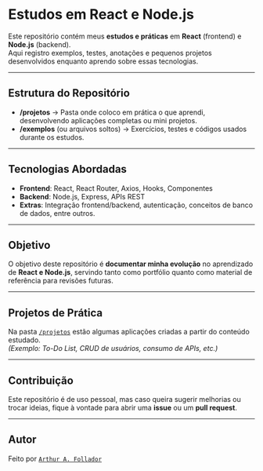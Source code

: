 # Estudos em React e Node.js

Este repositório contém meus **estudos e práticas** em **React** (frontend) e **Node.js** (backend).  
Aqui registro exemplos, testes, anotações e pequenos projetos desenvolvidos enquanto aprendo sobre essas tecnologias.

---

## Estrutura do Repositório
- **/projetos** → Pasta onde coloco em prática o que aprendi, desenvolvendo aplicações completas ou mini projetos.  
- **/exemplos** (ou arquivos soltos) → Exercícios, testes e códigos usados durante os estudos.  

---

## Tecnologias Abordadas
- **Frontend**: React, React Router, Axios, Hooks, Componentes  
- **Backend**: Node.js, Express, APIs REST  
- **Extras**: Integração frontend/backend, autenticação, conceitos de banco de dados, entre outros.  

---

## Objetivo
O objetivo deste repositório é **documentar minha evolução** no aprendizado de **React e Node.js**, servindo tanto como portfólio quanto como material de referência para revisões futuras.  

---

## Projetos de Prática
Na pasta [`/projetos`](./projetos) estão algumas aplicações criadas a partir do conteúdo estudado.  
*(Exemplo: To-Do List, CRUD de usuários, consumo de APIs, etc.)*  

---

## Contribuição
Este repositório é de uso pessoal, mas caso queira sugerir melhorias ou trocar ideias, fique à vontade para abrir uma **issue** ou um **pull request**.  

---

## Autor
Feito por [`Arthur A. Follador`](https://github.com/ArthurAngeloFollador)
